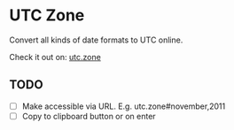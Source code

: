 # UTC Zone

Convert all kinds of date formats to UTC online.

Check it out on: [utc.zone](http://utc.zone)


## TODO

- [ ] Make accessible via URL. E.g. utc.zone#november,2011
- [ ] Copy to clipboard button or on enter
